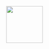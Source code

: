 <div id="header" align="center">
    <img width="100" src="hhttps://i.pinimg.com/originals/41/7e/be/417ebee986aec41629278b1e04cfbfe9.gif" />
</div>
    
